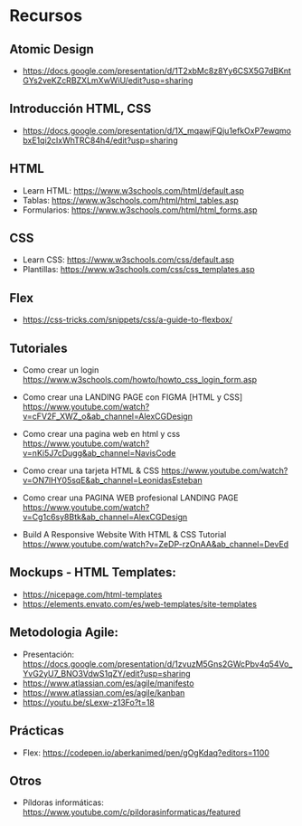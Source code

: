 # Recursos

## Atomic Design
* https://docs.google.com/presentation/d/1T2xbMc8z8Yy6CSX5G7dBKntGYs2veKZcRBZXLmXwWiU/edit?usp=sharing

## Introducción HTML, CSS
* https://docs.google.com/presentation/d/1X_mqawjFQju1efkOxP7ewqmobxE1qi2cIxWhTRC84h4/edit?usp=sharing

## HTML
* Learn HTML: https://www.w3schools.com/html/default.asp
* Tablas: https://www.w3schools.com/html/html_tables.asp
* Formularios: https://www.w3schools.com/html/html_forms.asp

## CSS
* Learn CSS: https://www.w3schools.com/css/default.asp
* Plantillas: https://www.w3schools.com/css/css_templates.asp

## Flex
* https://css-tricks.com/snippets/css/a-guide-to-flexbox/

## Tutoriales
* Como crear un login 
  https://www.w3schools.com/howto/howto_css_login_form.asp
  
* Como crear una LANDING PAGE con FIGMA [HTML y CSS]
  https://www.youtube.com/watch?v=cFV2F_XWZ_o&ab_channel=AlexCGDesign
  
* Como crear una pagina web en html y css
  https://www.youtube.com/watch?v=nKi5J7cDugg&ab_channel=NavisCode

* Como crear una tarjeta HTML & CSS
  https://www.youtube.com/watch?v=ON7lHY05sqE&ab_channel=LeonidasEsteban

* Como crear una PAGINA WEB profesional LANDING PAGE
  https://www.youtube.com/watch?v=Cg1c6sy8Btk&ab_channel=AlexCGDesign

* Build A Responsive Website With HTML & CSS Tutorial
  https://www.youtube.com/watch?v=ZeDP-rzOnAA&ab_channel=DevEd
  
## Mockups - HTML Templates: 
* https://nicepage.com/html-templates
* https://elements.envato.com/es/web-templates/site-templates

## Metodologia Agile:
* Presentación: https://docs.google.com/presentation/d/1zvuzM5Gns2GWcPbv4q54Vo_YvG2yU7_BNO3VdwS1qZY/edit?usp=sharing
* https://www.atlassian.com/es/agile/manifesto
* https://www.atlassian.com/es/agile/kanban
* https://youtu.be/sLexw-z13Fo?t=18

## Prácticas
* Flex: https://codepen.io/aberkanimed/pen/gOgKdaq?editors=1100

## Otros
* Píldoras informáticas: https://www.youtube.com/c/pildorasinformaticas/featured
